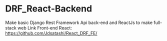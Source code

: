 # DRF_React-Backend
Make basic Django Rest Framework Api back-end and ReactJs to make full-stack web
Link Front-end React: https://github.com/Jdsatashi/React_DRF_FE/
